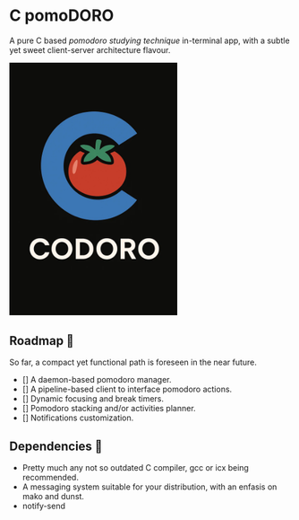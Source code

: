 # C pomoDORO

A pure C based *pomodoro studying technique* in-terminal app, with a subtle yet sweet client-server architecture flavour.

<img src="logo.webp" alt="cdoro logo image" style="max-width: 300px;">

## Roadmap 
So far, a compact yet functional path is foreseen in the near future.

- [] A daemon-based pomodoro manager.
- [] A pipeline-based client to interface pomodoro actions.
- [] Dynamic focusing and break timers.
- [] Pomodoro stacking and/or activities planner.
- [] Notifications customization.

## Dependencies 󱧘

- Pretty much any not so outdated C compiler, gcc or icx being recommended.
- A messaging system suitable for your distribution, with an enfasis on mako and dunst.
- notify-send

